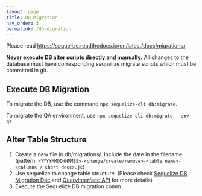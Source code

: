 ```yaml
---
layout: page
title: DB Migration
nav_order: 3
permalink: /db-migration
---
```


Please read https://sequelize.readthedocs.io/en/latest/docs/migrations/

**Never execute DB alter scripts directly and manually.** All changes to the database must have corresponding sequelize migrate scripts which must be committed in git.

## Execute DB Migration
To migrate the DB, use the command `npx sequelize-cli db:migrate`.

To migrate the QA environment, use `npx sequelize-cli db:migrate --env qa`

## Alter Table Structure

1. Create a new file in db/migrations/. Include the date in the filename (pattern: `<YYYYMMDDHHMMSS>-<change/create/remove>-<table name>-<columns / short desc>.js`)
2. Use sequelize to change table structure. (Please check [Sequelize DB Migration Doc](http://docs.sequelizejs.com/manual/migrations.html) and [QueryInterface API](http://docs.sequelizejs.com/class/lib/query-interface.js~QueryInterface.html) for more details)
3. Execute the Sequelize DB migration comm